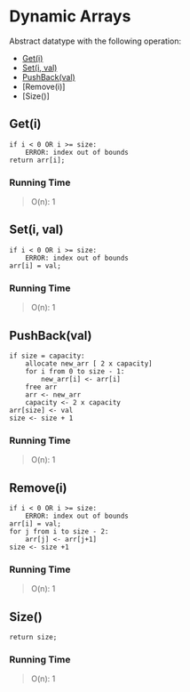 # Dynamic Arrays

Abstract datatype with the following operation:
 
  - [Get(i)](#inordertraversaltree)
  - [Set(i, val)](#preordertraversaltree)
  - [PushBack(val)](#postordertraversaltree)
  - [Remove(i)]
  - [Size()]

## Get(i)
```
if i < 0 OR i >= size:
	ERROR: index out of bounds
return arr[i];
```

### Running Time

> O(n): 1

## Set(i, val)
```
if i < 0 OR i >= size:
	ERROR: index out of bounds
arr[i] = val;
```

### Running Time

> O(n): 1

## PushBack(val)
```
if size = capacity:
	allocate new_arr [ 2 x capacity]
	for i from 0 to size - 1:
		new_arr[i] <- arr[i]
	free arr
	arr <- new_arr
	capacity <- 2 x capacity
arr[size] <- val
size <- size + 1
```

### Running Time

> O(n): 1

## Remove(i)
```
if i < 0 OR i >= size:
	ERROR: index out of bounds
arr[i] = val;
for j from i to size - 2:
	arr[j] <- arr[j+1]
size <- size +1
```

### Running Time

> O(n): 1

## Size()
```
return size;
```

### Running Time

> O(n): 1